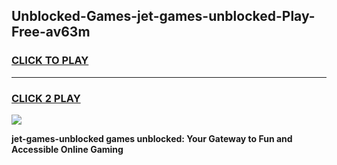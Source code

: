 
## Unblocked-Games-jet-games-unblocked-Play-Free-av63m
<h3>
<a href="https://premium76.site?title=jet-games-unblocked&ref=18A">CLICK TO PLAY</a></h3>
<hr>

<h3>
<a href="https://premium76.site?title=jet-games-unblocked&ref=18A">CLICK 2 PLAY</a>
  
</h3>

<a href="https://premium76.site?title=jet-games-unblocked&ref=18A"><img src="https://clearcache.store/games.png"></a>


**jet-games-unblocked games unblocked: Your Gateway to Fun and Accessible Online Gaming**
